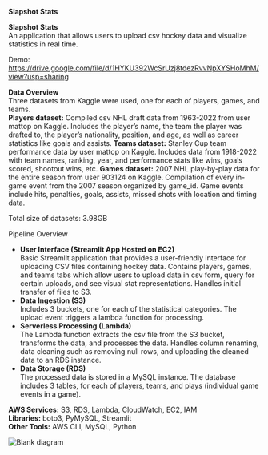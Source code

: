 <strong>Slapshot Stats</strong>

<strong>Slapshot Stats</strong> <br>
An application that allows users to upload csv hockey data and visualize statistics in real time.

Demo: https://drive.google.com/file/d/1HYKU392WcSrUzj8tdezRvvNpXYSHoMhM/view?usp=sharing 

<strong>Data Overview</strong> <br>
Three datasets from Kaggle were used, one for each of players, games, and teams. <br>
**Players dataset:** Compiled csv NHL draft data from 1963-2022 from user mattop on Kaggle. Includes the player’s name, the team the player was drafted to, the player’s nationality, position, and age, as well as career statistics like goals and assists.
**Teams dataset:** Stanley Cup team performance data by user mattop on Kaggle. Includes data from 1918-2022 with team names, ranking, year, and performance stats like wins, goals scored, shootout wins, etc.
**Games dataset:** 2007 NHL play-by-play data for the entire season from user 903124 on Kaggle. Compilation of every in-game event from the 2007 season organized by game_id. Game events include hits, penalties, goals, assists, missed shots with location and timing data.

Total size of datasets: 3.98GB

Pipeline Overview
- **User Interface (Streamlit App Hosted on EC2)** <br>
Basic Streamlit application that provides a user-friendly interface for uploading CSV files containing hockey data.
Contains players, games, and teams tabs which allow users to upload data in csv form, query for certain uploads, and see visual stat representations.
Handles initial transfer of files to S3.
- **Data Ingestion (S3)** <br>
Includes 3 buckets, one for each of the statistical categories.
The upload event triggers a lambda function for processing.
- **Serverless Processing (Lambda)** <br>
The Lambda function extracts the csv file from the S3 bucket, transforms the data, and processes the data.
Handles column renaming, data cleaning such as removing null rows, and uploading the cleaned data to an RDS instance.
- **Data Storage (RDS)** <br>
The processed data is stored in a MySQL instance. The database includes 3 tables, for each of players, teams, and plays (individual game events in a game).

**AWS Services:** S3, RDS, Lambda, CloudWatch, EC2, IAM <br>
**Libraries:** boto3, PyMySQL, Streamlit <br>
**Other Tools:** AWS CLI, MySQL, Python <br>

![Blank diagram](https://github.com/user-attachments/assets/afaa8eb3-fdf9-4343-b25f-e214831363aa)
